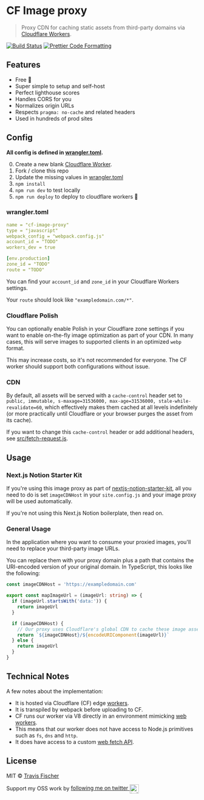 # CF Image proxy

> Proxy CDN for caching static assets from third-party domains via [Cloudflare Workers](https://workers.cloudflare.com).

[![Build Status](https://github.com/transitive-bullshit/cf-image-proxy/actions/workflows/build.yml/badge.svg)](https://github.com/transitive-bullshit/cf-image-proxy/actions/workflows/build.yml) [![Prettier Code Formatting](https://img.shields.io/badge/code_style-prettier-brightgreen.svg)](https://prettier.io)

## Features

- Free 💪
- Super simple to setup and self-host
- Perfect lighthouse scores
- Handles CORS for you
- Normalizes origin URLs
- Respects `pragma: no-cache` and related headers
- Used in hundreds of prod sites

## Config

**All config is defined in [wrangler.toml](./wrangler.toml).**

0. Create a new blank [Cloudflare Worker](https://workers.cloudflare.com).
1. Fork / clone this repo
2. Update the missing values in [wrangler.toml](./wrangler.toml)
3. `npm install`
4. `npm run dev` to test locally
5. `npm run deploy` to deploy to cloudflare workers 💪

### wrangler.toml

```yaml
name = "cf-image-proxy"
type = "javascript"
webpack_config = "webpack.config.js"
account_id = "TODO"
workers_dev = true

[env.production]
zone_id = "TODO"
route = "TODO"
```

You can find your `account_id` and `zone_id` in your Cloudflare Workers settings.

Your `route` should look like `"exampledomain.com/*"`.

### Cloudflare Polish

You can optionally enable Polish in your Cloudflare zone settings if you want to enable on-the-fly image optimization as part of your CDN. In many cases, this will serve images to supported clients in an optimized `webp` format.

This may increase costs, so it's not recommended for everyone. The CF worker should support both configurations without issue.

### CDN

By default, all assets will be served with a `cache-control` header set to `public, immutable, s-maxage=31536000, max-age=31536000, stale-while-revalidate=60`, which effectively makes them cached at all levels indefinitely (or more practically until Cloudflare or your browser purges the asset from its cache).

If you want to change this `cache-control` header or add additional headers, see [src/fetch-request.js](./src/fetch-request.js).

## Usage

### Next.js Notion Starter Kit

If you're using this image proxy as part of [nextjs-notion-starter-kit](https://github.com/transitive-bullshit/nextjs-notion-starter-kit), all you need to do is set `imageCDNHost` in your `site.config.js` and your image proxy will be used automatically.

If you're not using this Next.js Notion boilerplate, then read on.

### General Usage

In the application where you want to consume your proxied images, you'll need to replace your third-party image URLs.

You can replace them with your proxy domain plus a path that contains the URI-encoded version of your original domain. In TypeScript, this looks like the following:

```ts
const imageCDNHost = 'https://exampledomain.com'

export const mapImageUrl = (imageUrl: string) => {
  if (imageUrl.startsWith('data:')) {
    return imageUrl
  }

  if (imageCDNHost) {
    // Our proxy uses Cloudflare's global CDN to cache these image assets
    return `${imageCDNHost}/${encodeURIComponent(imageUrl)}`
  } else {
    return imageUrl
  }
}
```

## Technical Notes

A few notes about the implementation:

- It is hosted via Cloudflare (CF) edge [workers](https://workers.cloudflare.com).
- It is transpiled by webpack before uploading to CF.
- CF runs our worker via V8 directly in an environment mimicking [web workers](https://developer.mozilla.org/en-US/docs/Web/API/Web_Workers_API).
- This means that our worker does not have access to Node.js primitives such as `fs`, `dns` and `http`.
- It does have access to a custom [web fetch API](https://developer.mozilla.org/en-US/docs/Web/API/Fetch_API).

## License

MIT © [Travis Fischer](https://transitivebullsh.it)

Support my OSS work by <a href="https://twitter.com/transitive_bs">following me on twitter <img src="https://storage.googleapis.com/saasify-assets/twitter-logo.svg" alt="twitter" height="24px" align="center"></a>
